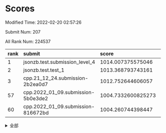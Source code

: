 # Scores

Modified Time: 2022-02-20 02:57:26

Submit Num: 207

All Rank Num: 224537

| rank |               submit               |       score        |       sigma        | pk_num |
| :--- | :--------------------------------- | :----------------- | :----------------- | :----- |
| 1    | jsonzb.test.submission_level_4     | 1014.007375575046  | 0.8117336324528321 | 4335   |
| 2    | jsonzb.test.test_1                 | 1013.368793743161  | 0.8046449369205532 | 4335   |
| 3    | cpp.21_12_24.submission-2b2ea0d7   | 1012.752644606057  | 0.7962958168989283 | 4339   |
| 57   | cpp.2022_01_09.submission-5b0e3de2 | 1004.7332600825273 | 0.714873681524138  | 4339   |
| 60   | cpp.2022_01_09.submission-816672bd | 1004.260744398447  | 0.7268679910245405 | 4338   |


<details>
<summary>全部</summary>

| rank |                 submit                 |       score        |       sigma        | pk_num |
| :--- | :------------------------------------- | :----------------- | :----------------- | :----- |
| 1    | jsonzb.test.submission_level_4         | 1014.007375575046  | 0.8117336324528321 | 4335   |
| 2    | jsonzb.test.test_1                     | 1013.368793743161  | 0.8046449369205532 | 4335   |
| 3    | cpp.21_12_24.submission-2b2ea0d7       | 1012.752644606057  | 0.7962958168989283 | 4339   |
| 4    | gobigger.level_3.submission_level_3_33 | 1011.9006086592656 | 0.7910829610448225 | 4334   |
| 5    | gobigger.level_3.submission_level_3_1  | 1011.624848314166  | 0.7683500553034224 | 4339   |
| 6    | gobigger.level_3.submission_level_3_6  | 1011.4410743522674 | 0.7847702294829657 | 4340   |
| 7    | gobigger.level_3.submission_level_3_48 | 1011.4068431953724 | 0.768641715434505  | 4336   |
| 8    | gobigger.level_3.submission_level_3_47 | 1011.2348863317937 | 0.7879145203870422 | 4341   |
| 9    | gobigger.level_3.submission_level_3_2  | 1010.8498138528213 | 0.7606541326494674 | 4340   |
| 10   | gobigger.level_3.submission_level_3_24 | 1010.7138956386488 | 0.7744742639203969 | 4332   |
| 11   | gobigger.level_3.submission_level_3_36 | 1010.619680964598  | 0.7780954805662416 | 4340   |
| 12   | gobigger.level_3.submission_level_3_37 | 1010.604719589734  | 0.7575993046049048 | 4336   |
| 13   | gobigger.level_3.submission_level_3_7  | 1010.5921846522943 | 0.7610575380136695 | 4340   |
| 14   | gobigger.level_3.submission_level_3_11 | 1010.5300510561557 | 0.7400192607301025 | 4338   |
| 15   | gobigger.level_3.submission_level_3_38 | 1010.5209266620958 | 0.7521789224460795 | 4340   |
| 16   | gobigger.level_3.submission_level_3_25 | 1010.5004090786513 | 0.7511456841309151 | 4346   |
| 17   | gobigger.level_3.submission_level_3_39 | 1010.4965306763728 | 0.7628007305161703 | 4342   |
| 18   | gobigger.level_3.submission_level_3_44 | 1010.4736381422039 | 0.7584895177048453 | 4339   |
| 19   | gobigger.level_3.submission_level_3_32 | 1010.4537927426534 | 0.7525544208969974 | 4339   |
| 20   | gobigger.level_3.submission_level_3_8  | 1010.3363847721216 | 0.7597686211251031 | 4336   |
| 21   | gobigger.level_3.submission_level_3_22 | 1010.3085613950163 | 0.7522297368790207 | 4337   |
| 22   | gobigger.level_3.submission_level_3_49 | 1010.2913975881637 | 0.7617362361860943 | 4337   |
| 23   | gobigger.level_3.submission_level_3_4  | 1010.2691908112823 | 0.782391981240167  | 4342   |
| 24   | gobigger.level_3.submission_level_3_40 | 1010.2168460939056 | 0.7719080211121484 | 4345   |
| 25   | gobigger.level_3.submission_level_3_16 | 1010.2101908720866 | 0.7627849023075768 | 4339   |
| 26   | gobigger.level_3.submission_level_3_42 | 1010.1464579091898 | 0.7559548172520913 | 4334   |
| 27   | gobigger.level_3.submission_level_3_10 | 1010.066690481114  | 0.742755241331532  | 4338   |
| 28   | gobigger.level_3.submission_level_3_45 | 1009.8579979314782 | 0.7601252593344    | 4337   |
| 29   | gobigger.level_3.submission_level_3_3  | 1009.7801389782977 | 0.7503568046464252 | 4339   |
| 30   | gobigger.level_3.submission_level_3_21 | 1009.6274483698786 | 0.7869785983654076 | 4342   |
| 31   | gobigger.level_3.submission_level_3_35 | 1009.6269961794451 | 0.7532069824813861 | 4339   |
| 32   | gobigger.level_3.submission_level_3_12 | 1009.6147272248646 | 0.7452655301530329 | 4341   |
| 33   | gobigger.level_3.submission_level_3_41 | 1009.5556890015391 | 0.7610388006424136 | 4341   |
| 34   | gobigger.level_3.submission_level_3_5  | 1009.5513040589495 | 0.7660554381419903 | 4344   |
| 35   | gobigger.level_3.submission_level_3_23 | 1009.4352692197637 | 0.7634974137225778 | 4334   |
| 36   | gobigger.level_3.submission_level_3_0  | 1009.3308810164064 | 0.7677965691639639 | 4340   |
| 37   | gobigger.level_3.submission_level_3_28 | 1009.321554328043  | 0.765319626944737  | 4333   |
| 38   | gobigger.level_3.submission_level_3_26 | 1009.2898722116398 | 0.7403508962951717 | 4342   |
| 39   | gobigger.level_3.submission_level_3_13 | 1009.2775878694342 | 0.7481370026668809 | 4342   |
| 40   | gobigger.level_3.submission_level_3_18 | 1009.2686433707106 | 0.7626855914273561 | 4336   |
| 41   | gobigger.level_3.submission_level_3_17 | 1009.1925123998392 | 0.7331672587939756 | 4340   |
| 42   | gobigger.level_3.submission_level_3_9  | 1009.1719804204439 | 0.752362817796846  | 4339   |
| 43   | gobigger.level_3.submission_level_3_19 | 1009.1600212358593 | 0.7803146250447636 | 4337   |
| 44   | gobigger.level_3.submission_level_3_27 | 1009.1398542172191 | 0.7524238824525987 | 4344   |
| 45   | gobigger.level_3.submission_level_3_46 | 1009.048868552065  | 0.7528320083869029 | 4335   |
| 46   | gobigger.level_3.submission_level_3_31 | 1008.9907289546147 | 0.7487844349598555 | 4340   |
| 47   | gobigger.level_3.submission_level_3_34 | 1008.801376366999  | 0.7626238833563671 | 4341   |
| 48   | gobigger.level_3.submission_level_3_14 | 1008.6277468666757 | 0.7469325611633727 | 4337   |
| 49   | gobigger.level_3.submission_level_3_15 | 1008.6169396000616 | 0.7481082473395045 | 4335   |
| 50   | gobigger.level_3.submission_level_3_43 | 1008.5649173603096 | 0.7551072994377626 | 4338   |
| 51   | gobigger.level_3.submission_level_3_30 | 1008.532403204049  | 0.7403073922294675 | 4342   |
| 52   | gobigger.level_3.submission_level_3_20 | 1008.1857361347934 | 0.7489643409440013 | 4339   |
| 53   | gobigger.level_3.submission_level_3_29 | 1007.7257475088104 | 0.7452004798807687 | 4340   |
| 54   | gobigger.level_1.submission_level_1_29 | 1005.335756984348  | 0.725199881756275  | 4339   |
| 55   | gobigger.level_1.submission_level_1_43 | 1004.96293180997   | 0.7119496708963721 | 4341   |
| 56   | gobigger.level_1.submission_level_1_15 | 1004.8575511983386 | 0.7131279344022605 | 4340   |
| 57   | cpp.2022_01_09.submission-5b0e3de2     | 1004.7332600825273 | 0.714873681524138  | 4339   |
| 58   | gobigger.level_1.submission_level_1_47 | 1004.4988972157654 | 0.726488296853974  | 4338   |
| 59   | gobigger.level_1.submission_level_1_23 | 1004.3979702083594 | 0.7221115627288704 | 4338   |
| 60   | cpp.2022_01_09.submission-816672bd     | 1004.260744398447  | 0.7268679910245405 | 4338   |
| 61   | gobigger.level_1.submission_level_1_11 | 1004.1400933794121 | 0.711166140934598  | 4341   |
| 62   | gobigger.level_1.submission_level_1_8  | 1004.1288118844823 | 0.7125014533820317 | 4340   |
| 63   | gobigger.level_1.submission_level_1_33 | 1004.1152386125202 | 0.7162576308143208 | 4335   |
| 64   | gobigger.level_1.submission_level_1_4  | 1004.0160258429948 | 0.7221905976252665 | 4337   |
| 65   | gobigger.level_1.submission_level_1_34 | 1003.9855502905622 | 0.7098965919839131 | 4337   |
| 66   | gobigger.level_1.submission_level_1_6  | 1003.9782753936669 | 0.7179686055138972 | 4339   |
| 67   | gobigger.level_1.submission_level_1_37 | 1003.9417878648601 | 0.7182168985648059 | 4334   |
| 68   | gobigger.level_1.submission_level_1_36 | 1003.807790091514  | 0.7097442057249882 | 4338   |
| 69   | gobigger.level_1.submission_level_1_35 | 1003.7929700104062 | 0.7160373503725421 | 4344   |
| 70   | gobigger.level_1.submission_level_1_1  | 1003.7072060120295 | 0.7209763406562905 | 4338   |
| 71   | gobigger.level_1.submission_level_1_17 | 1003.7022159178601 | 0.7117993214742953 | 4337   |
| 72   | gobigger.level_1.submission_level_1_13 | 1003.7004480294493 | 0.7315271461796412 | 4343   |
| 73   | gobigger.level_1.submission_level_1_9  | 1003.6604572297094 | 0.721038445234658  | 4342   |
| 74   | gobigger.level_1.submission_level_1_38 | 1003.5817973855403 | 0.7112230885291938 | 4336   |
| 75   | gobigger.level_1.submission_level_1_14 | 1003.5636553742377 | 0.7217289411976572 | 4332   |
| 76   | gobigger.level_1.submission_level_1_22 | 1003.5617588192379 | 0.7122276731213512 | 4336   |
| 77   | gobigger.level_1.submission_level_1_41 | 1003.5270992502897 | 0.7106420530875389 | 4340   |
| 78   | gobigger.level_1.submission_level_1_2  | 1003.4777427958703 | 0.7177131573945686 | 4340   |
| 79   | gobigger.level_1.submission_level_1_27 | 1003.4746137373731 | 0.7159429114557434 | 4331   |
| 80   | gobigger.level_1.submission_level_1_7  | 1003.4074858346562 | 0.7127212708355359 | 4339   |
| 81   | gobigger.level_1.submission_level_1_44 | 1003.3389223765178 | 0.7084286925571405 | 4340   |
| 82   | gobigger.level_1.submission_level_1_25 | 1003.3131932821344 | 0.7213256459917126 | 4345   |
| 83   | gobigger.level_1.submission_level_1_32 | 1003.2952154092081 | 0.7194633517179477 | 4339   |
| 84   | gobigger.level_1.submission_level_1_12 | 1003.2379362124652 | 0.7206881601756819 | 4336   |
| 85   | gobigger.level_1.submission_level_1_40 | 1003.2255925689003 | 0.7063728387874568 | 4340   |
| 86   | gobigger.level_1.submission_level_1_28 | 1003.2140319412941 | 0.7107960927735166 | 4338   |
| 87   | gobigger.level_1.submission_level_1_26 | 1003.2129527882664 | 0.7090722934922171 | 4341   |
| 88   | gobigger.level_1.submission_level_1_42 | 1003.1562915543872 | 0.7206432811380095 | 4340   |
| 89   | gobigger.level_1.submission_level_1_19 | 1003.0752895927349 | 0.7284875449319839 | 4338   |
| 90   | gobigger.level_1.submission_level_1_10 | 1003.0515447224784 | 0.7165137668865305 | 4340   |
| 91   | gobigger.level_1.submission_level_1_0  | 1002.9717851182214 | 0.7157616544557939 | 4343   |
| 92   | gobigger.level_1.submission_level_1_21 | 1002.8796505321802 | 0.7179429381049283 | 4342   |
| 93   | gobigger.level_1.submission_level_1_45 | 1002.8618885189976 | 0.716262822477493  | 4336   |
| 94   | gobigger.level_1.submission_level_1_20 | 1002.8069994669355 | 0.7164786841330544 | 4342   |
| 95   | gobigger.level_1.submission_level_1_24 | 1002.6594980883632 | 0.7126519563699646 | 4338   |
| 96   | gobigger.level_1.submission_level_1_16 | 1002.5840740347471 | 0.7113644215774375 | 4334   |
| 97   | gobigger.level_1.submission_level_1_39 | 1002.5793669190674 | 0.7096550238779421 | 4338   |
| 98   | gobigger.level_1.submission_level_1_30 | 1002.370173670415  | 0.7217300993935282 | 4337   |
| 99   | gobigger.level_1.submission_level_1_31 | 1002.3204718587414 | 0.7144281001286543 | 4337   |
| 100  | gobigger.level_1.submission_level_1_48 | 1002.2720189832093 | 0.7030426486347171 | 4339   |
| 101  | gobigger.level_1.submission_level_1_5  | 1002.2460934419336 | 0.7136852966876576 | 4339   |
| 102  | gobigger.level_1.submission_level_1_3  | 1002.1937024659851 | 0.7114349024138344 | 4340   |
| 103  | gobigger.level_1.submission_level_1_18 | 1002.0612848868698 | 0.712858030998571  | 4333   |
| 104  | gobigger.level_1.submission_level_1_46 | 1001.8316773756977 | 0.7174460030873702 | 4338   |
| 105  | gobigger.level_1.submission_level_1_49 | 1001.5727696160193 | 0.704250708705294  | 4342   |
| 106  | gobigger.random.submission_random_21   | 998.2548150644928  | 0.7146696455418889 | 4339   |
| 107  | gobigger.random.submission_random_23   | 997.5809663773961  | 0.7092328394963626 | 4338   |
| 108  | gobigger.random.submission_random_32   | 997.2844399884373  | 0.7053144405457243 | 4335   |
| 109  | gobigger.random.submission_random_42   | 996.8068439186816  | 0.7107065859192009 | 4337   |
| 110  | gobigger.random.submission_random_28   | 996.6391506654473  | 0.7056306682328506 | 4337   |
| 111  | gobigger.random.submission_random_43   | 996.5910268786528  | 0.7066397878601226 | 4340   |
| 112  | gobigger.random.submission_random_24   | 996.567433925392   | 0.7132624783798039 | 4340   |
| 113  | gobigger.random.submission_random_4    | 996.54518979258    | 0.7194193982059051 | 4341   |
| 114  | gobigger.random.submission_random_33   | 996.5345550550985  | 0.7165469356731402 | 4339   |
| 115  | gobigger.random.submission_random_48   | 996.4949894428374  | 0.7191775764551055 | 4334   |
| 116  | gobigger.random.submission_random_10   | 996.451635141128   | 0.7121018622568221 | 4345   |
| 117  | gobigger.random.submission_random_35   | 996.3940563245512  | 0.7090466080928178 | 4340   |
| 118  | gobigger.random.submission_random_17   | 996.3436509458664  | 0.6959667921327373 | 4340   |
| 119  | gobigger.random.submission_random_13   | 996.3381692079874  | 0.710033492512824  | 4345   |
| 120  | gobigger.random.submission_random_5    | 996.3165624272895  | 0.7155731640719453 | 4341   |
| 121  | gobigger.random.submission_random_6    | 996.29006743366    | 0.7094723974292704 | 4335   |
| 122  | gobigger.random.submission_random_12   | 996.2781185668404  | 0.7172367522187275 | 4346   |
| 123  | gobigger.random.submission_random_3    | 996.2190546275244  | 0.7014116086775283 | 4337   |
| 124  | gobigger.random.submission_random_29   | 996.2183652821591  | 0.7097273258756358 | 4341   |
| 125  | gobigger.random.submission_random_30   | 996.1342957798039  | 0.7090854150623552 | 4338   |
| 126  | gobigger.random.submission_random_25   | 996.0966578379457  | 0.7244208978000726 | 4343   |
| 127  | gobigger.random.submission_random_14   | 996.0365600025084  | 0.7125601331738156 | 4343   |
| 128  | gobigger.random.submission_random_8    | 995.981931449241   | 0.7247920459643908 | 4340   |
| 129  | gobigger.random.submission_random_2    | 995.9461574549367  | 0.7095173147700056 | 4338   |
| 130  | gobigger.random.submission_random_1    | 995.9386456411075  | 0.7120599327492072 | 4341   |
| 131  | gobigger.random.submission_random_19   | 995.8078904180218  | 0.7116761633083744 | 4337   |
| 132  | gobigger.random.submission_random_34   | 995.7983769626779  | 0.6986313112491741 | 4335   |
| 133  | gobigger.random.submission_random_40   | 995.7720286501906  | 0.7109335997248815 | 4340   |
| 134  | gobigger.random.submission_random_11   | 995.765273303872   | 0.7141441038884377 | 4341   |
| 135  | gobigger.random.submission_random_44   | 995.6449134922932  | 0.7229826778431241 | 4346   |
| 136  | gobigger.random.submission_random_36   | 995.6248142985642  | 0.7087057209103674 | 4342   |
| 137  | gobigger.random.submission_random_15   | 995.5908027390327  | 0.7167500960549001 | 4340   |
| 138  | gobigger.random.submission_random_27   | 995.5855162023222  | 0.7248929674325592 | 4334   |
| 139  | gobigger.random.submission_random_47   | 995.5772503910575  | 0.724668943838104  | 4340   |
| 140  | gobigger.random.submission_random_31   | 995.559573212323   | 0.7085405113896391 | 4336   |
| 141  | gobigger.random.submission_random_45   | 995.543607265305   | 0.7087117447470369 | 4339   |
| 142  | gobigger.random.submission_random_7    | 995.5335864329521  | 0.7152957414660177 | 4338   |
| 143  | gobigger.random.submission_random_16   | 995.5307077732491  | 0.7134584583034816 | 4342   |
| 144  | gobigger.random.submission_random_37   | 995.4983430681581  | 0.7154321093508516 | 4338   |
| 145  | gobigger.random.submission_random_41   | 995.3809351046215  | 0.7048802906915091 | 4337   |
| 146  | gobigger.random.submission_random_39   | 995.3679966122908  | 0.7086302324092744 | 4337   |
| 147  | gobigger.random.submission_random_26   | 995.3596742639936  | 0.7262135465757075 | 4338   |
| 148  | gobigger.random.submission_random_38   | 995.3244877533504  | 0.7009476252011708 | 4338   |
| 149  | gobigger.random.submission_random_49   | 995.2862213183712  | 0.7269461483877686 | 4338   |
| 150  | gobigger.random.submission_random_20   | 995.1377969434378  | 0.709706294063133  | 4342   |
| 151  | gobigger.random.submission_random_0    | 995.1300615364015  | 0.7118721187995257 | 4340   |
| 152  | gobigger.random.submission_random_46   | 995.1173181125187  | 0.711535906307296  | 4335   |
| 153  | gobigger.random.submission_random_18   | 995.0679115034234  | 0.709127986760058  | 4338   |
| 154  | gobigger.random.submission_random_22   | 994.9754989685082  | 0.7241771548451703 | 4343   |
| 155  | gobigger.random.submission_random_9    | 994.3653645723962  | 0.7254029494978788 | 4335   |
| 156  | gobigger.level_2.submission_level_2_17 | 994.339946491276   | 0.7324408531837193 | 4338   |
| 157  | gobigger.level_2.submission_level_2_28 | 994.0749954307577  | 0.7190125302386312 | 4334   |
| 158  | gobigger.level_2.submission_level_2_11 | 993.6130668432036  | 0.7298506369609702 | 4340   |
| 159  | gobigger.level_2.submission_level_2_13 | 993.559162421679   | 0.7430694831885859 | 4334   |
| 160  | gobigger.level_2.submission_level_2_24 | 993.291547002598   | 0.7259204304153746 | 4337   |
| 161  | gobigger.level_2.submission_level_2_38 | 993.263754869832   | 0.7510709603791069 | 4342   |
| 162  | gobigger.level_2.submission_level_2_10 | 993.1604317334885  | 0.7431338296343699 | 4338   |
| 163  | gobigger.level_2.submission_level_2_20 | 993.1213130841777  | 0.7616942963031076 | 4340   |
| 164  | gobigger.level_2.submission_level_2_37 | 993.0674557708697  | 0.7330793400099572 | 4340   |
| 165  | gobigger.level_2.submission_level_2_47 | 993.0525102616766  | 0.7422207482927728 | 4342   |
| 166  | gobigger.level_2.submission_level_2_43 | 992.833521954054   | 0.7419699843826463 | 4335   |
| 167  | gobigger.level_2.submission_level_2_30 | 992.7691003600307  | 0.7527188777278453 | 4336   |
| 168  | gobigger.level_2.submission_level_2_49 | 992.7166322445261  | 0.7428211233198971 | 4342   |
| 169  | gobigger.level_2.submission_level_2_23 | 992.6060184553813  | 0.7377727184834579 | 4341   |
| 170  | gobigger.level_2.submission_level_2_36 | 992.5618176846067  | 0.7565772236030165 | 4338   |
| 171  | gobigger.level_2.submission_level_2_31 | 992.5307613877154  | 0.7250079077352253 | 4339   |
| 172  | gobigger.level_2.submission_level_2_27 | 992.4781764354094  | 0.7357256114912089 | 4340   |
| 173  | gobigger.level_2.submission_level_2_2  | 992.4710507252418  | 0.7418272185372156 | 4334   |
| 174  | gobigger.level_2.submission_level_2_22 | 992.3943496013065  | 0.7554599083810722 | 4334   |
| 175  | gobigger.level_2.submission_level_2_19 | 992.3274987519706  | 0.7431667939835424 | 4346   |
| 176  | gobigger.level_2.submission_level_2_7  | 992.3219139671269  | 0.7368819217599744 | 4345   |
| 177  | gobigger.level_2.submission_level_2_26 | 992.3066618961964  | 0.7441527892835758 | 4338   |
| 178  | gobigger.level_2.submission_level_2_15 | 992.2895760483832  | 0.7515296036967892 | 4340   |
| 179  | gobigger.level_2.submission_level_2_44 | 992.1995103244684  | 0.7455096872640454 | 4336   |
| 180  | gobigger.level_2.submission_level_2_33 | 992.1634001579456  | 0.7537494754535544 | 4337   |
| 181  | gobigger.level_2.submission_level_2_34 | 992.1375105338361  | 0.7312456138933376 | 4337   |
| 182  | gobigger.level_2.submission_level_2_46 | 992.0425341868076  | 0.7242322548354487 | 4341   |
| 183  | gobigger.level_2.submission_level_2_42 | 992.0301678742387  | 0.745122671201347  | 4341   |
| 184  | gobigger.level_2.submission_level_2_8  | 991.9237120010775  | 0.7318803911073946 | 4341   |
| 185  | gobigger.level_2.submission_level_2_4  | 991.893445042649   | 0.746634345206304  | 4342   |
| 186  | gobigger.level_2.submission_level_2_0  | 991.8635501965431  | 0.7401600058823286 | 4340   |
| 187  | gobigger.level_2.submission_level_2_6  | 991.6360020035822  | 0.7515543276145413 | 4338   |
| 188  | gobigger.level_2.submission_level_2_12 | 991.6298938616933  | 0.7692976691007521 | 4336   |
| 189  | gobigger.level_2.submission_level_2_3  | 991.6242818671933  | 0.7513930040475373 | 4341   |
| 190  | gobigger.level_2.submission_level_2_40 | 991.5799043544088  | 0.7433640798876731 | 4336   |
| 191  | gobigger.level_2.submission_level_2_48 | 991.5761945655227  | 0.7796346503400801 | 4342   |
| 192  | gobigger.level_2.submission_level_2_1  | 991.4533423647664  | 0.7509151993998544 | 4336   |
| 193  | gobigger.level_2.submission_level_2_39 | 991.4006914429327  | 0.7479221164869552 | 4339   |
| 194  | gobigger.level_2.submission_level_2_18 | 991.3769311822422  | 0.7580083041061413 | 4337   |
| 195  | gobigger.level_2.submission_level_2_32 | 991.3445037260129  | 0.7652144522264291 | 4338   |
| 196  | gobigger.level_2.submission_level_2_16 | 991.3302751500935  | 0.7719160603588804 | 4340   |
| 197  | gobigger.level_2.submission_level_2_35 | 991.0769925366     | 0.7488742005411233 | 4345   |
| 198  | gobigger.level_2.submission_level_2_5  | 990.9328469972609  | 0.7731310703092552 | 4343   |
| 199  | gobigger.level_2.submission_level_2_25 | 990.8160075284746  | 0.7544743929428407 | 4340   |
| 200  | gobigger.level_2.submission_level_2_9  | 990.77509380807    | 0.7476389448402794 | 4336   |
| 201  | gobigger.level_2.submission_level_2_21 | 990.7679903611868  | 0.7573281082932488 | 4340   |
| 202  | gobigger.level_2.submission_level_2_29 | 990.5202876665537  | 0.7497275608180427 | 4337   |
| 203  | gobigger.level_2.submission_level_2_41 | 990.512759010429   | 0.7755682136541864 | 4339   |
| 204  | gobigger.level_2.submission_level_2_14 | 990.4715453539966  | 0.7535231079139224 | 4337   |
| 205  | gobigger.level_2.submission_level_2_45 | 989.275675427564   | 0.7857235061343685 | 4338   |
| 206  | gobigger.none.submission_none_0        | 978.1821228733276  | 1.3152103770103454 | 4336   |
| 207  | gobigger.none.submission_none_1        | 977.7937901038049  | 1.293558151209314  | 4344   |

</details>